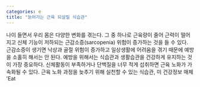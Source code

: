 ```yaml
---
categories: e
title: "늙어가는 근육 되살릴 식습관"
---
```

나이 들면서 우리 몸은 다양한 변화를 겪는다. 그 중 하나로 근육량이 줄어 근력이 떨어지고 신체 기능이 저하되는 근감소증(sarcopenia) 위험이 증가하는 것을 들 수 있다. 근감소증이 생기면 낙상과 골절 위험이 증가하고 일상생활에 어려움을 겪기 때문에 예방을 소홀히 해서는 안 된다. 예방을 위해서는 식습관과 생활습관을 건강하게 유지하는 것이 가장 중요하다. 신체활동이 부족하거나 단백질을 너무 적게 섭취하면 근육 노화가 가속화될 수 있다. 근육 노화 과정을 늦추기 위해 실천할 수 있는 식습관, 미 건강정보 매체 &#39;Eat